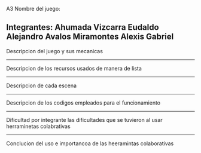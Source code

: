 A3
Nombre del juego: 

Integrantes:
Ahumada Vizcarra Eudaldo Alejandro
Avalos Miramontes Alexis Gabriel
--------------------------------------------------------------------------------------
Descripcion del juego y sus mecanicas




-------------------------------------------------------------------------------------
Descripcion de los recursos usados de manera de lista 




-------------------------------------------------------------------------------------
Descripcion de cada escena




------------------------------------------------------------------------------------
Descripcion de los codigos empleados para el funcionamiento




-----------------------------------------------------------------------------------
Dificultad por integrante las dificultades que se tuvieron al usar herraminetas colabrativas



-----------------------------------------------------------------------------------
Conclucion del uso e importancoa de las heeramintas colaborativas

